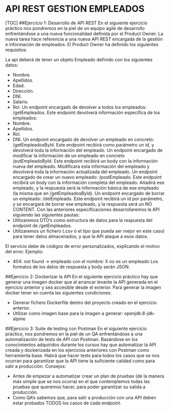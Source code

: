 # API REST GESTION EMPLEADOS
[TOC]
##Ejercicio 1: Desarrollo de API REST
En el siguiente ejercicio práctico nos pondremos en la piel de un equipo agile de desarrollo
enfrentándose a una nueva funcionalidad definida por el Product Owner.
La nueva tarea hace referencia a una nueva API REST encargada de la gestión e información de
empleados. El Product Owner ha definido los siguientes requisitos:

La api deberá de tener un objeto Empleado definido con los siguientes datos:

- Nombre.
- Apellidos.
- Edad.
- Dirección.
- DNI.
- Salario.
- Rol.
  Un endpoint encargado de devolver a todos los empleados: /getEmpleados. Este endpoint
  devolverá información específica de los empleados:
- Nombre.
- Apellidos.
- Rol.
- DNI.
  Un endpoint encargado de devolver un empleado en concreto: /getEmpleadosById. Este
  endpoint recibirá como parámetro un id, y devolverá toda la información del empleado.
  Un endpoint encargado de modificar la información de un empleado en concreto
  /putEmpleadoById. Este endpoint recibirá un body con la información nueva del empleado.
  Modificara esta información del empleado y devolverá toda la información actualizada del
  empleado.
  Un endpoint encargado de crear un nuevo empleado: /postEmpleado. Este endpoint recibirá
  un body con la información completa del empleado. Añadirá ese empleado, y la respuesta
  será la información básica de ese empleado (la misma que en /getEmpleadosById).
  Un endpoint encargado de borrar un empleado: /delEmpleado. Este endpoint recibirá un id por
  parámetro, y se encargará de borrar ese empleado, y la respuesta será un NO CONTENT.
  Con las anteriores especificaciones desarrollaremos la API siguiendo las siguientes pautas:
- Utilizaremos DTO’s como estructura de datos para la respuesta del endpoint de
  /getEmpleados.
- Utilizaremos un fichero (.csv ó el tipo que pueda ser mejor en este caso) para tener datos
  almacenados, y que la API ataque a esos datos.

El servicio debe de códigos de error personalizados, explicando el motivo del error. Ejemplo:
- 404: not found -> empleado con el nombre: X no es un empleado
  Los formatos de los datos de respuesta y body serán JSON.

##Ejercicio 2: Dockerizar la API
En el siguiente ejercicio práctico hay que generar una imagen docker que al arrancar levante la API
generada en el ejercicio anterior y sea accesible desde el exterior.
Para generar la imagen docker tener en cuenta las siguientes condiciones:
- Generar fichero Dockerfile dentro del proyecto creado en el ejercicio anterior.
- Utilizar como imagen base para la imagen a generar: openjdk:8-jdk-alpine

##Ejercicio 3: Suite de testing con Postman
En el siguiente ejercicio práctico, nos pondremos en la piel de un QA enfrentándose a una
automatización de tests de API con Postman.
Basándose en los conocimientos adquiridos durante los cursos hay que automatizar la API creada y
dockerizada en los ejercicios anteriores con Postman como herramienta base.
Habrá que hacer tests para todos los casos que se nos ocurran para garantizar que la API tiene la
suficiente calidad como para salir a producción.
Consejos:
- Antes de empezar a automatizar crear un plan de pruebas (de la manera más simple que se nos
  ocurra) en el que contemplemos todas las pruebas que queremos hacer, para poder garantizar su
  salida a producción.
- Como QA’s sabemos que, para salir a producción con una API deben estar probados TODOS
  los casos de cada endpoint.






